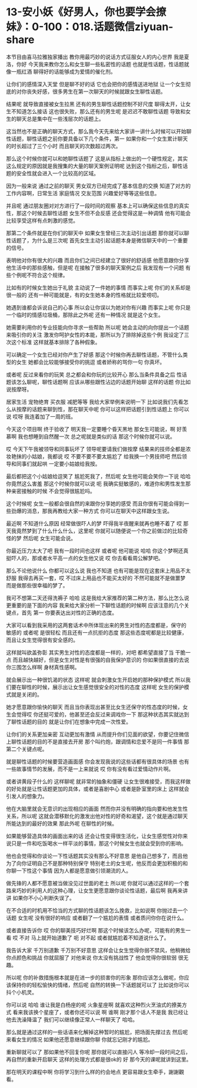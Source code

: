 # 13-安小妖《好男人，你也要学会撩妹》：0-100：018.话题微信ziyuan-share

本节目由喜马拉雅独家播出 教你用最巧妙的说话方式征服女人的内心世界 我是夏洛，你好 今天我来教你怎么和女生聊一些私密性的话题 也就是性话题，性话题就像一瓶红酒 聊得好的话能够成为爱情的催化剂。

让你们的感情深入天堂 但是聊不好的话 它也会把你的感情送进地狱 让一个女生彻底的对你丧失好感，很多男生在第一次聊天的时候就跟女生聊性话题。

结果呢 就导致直接被女生拉黑 还有的男生聊性话题控制不好尺度 聊得太开，让女生不知道怎么接话 这也很失败，那么还有的男生呢 是迟迟不敢聊性话题 导致和女生的聊天总是集中在一些浅层次的话题上。

这当然也不是正确的聊天方式，那么我今天先来给大家讲一讲什么时候可以开始聊性话题，聊性话题之前你要具备以下几个条件，第一 如果你和一个女生累计聊天的时长超过了三个小时 而且聊天的次数超过两次。

那么这个时候你就可以和她聊性话题了 这是从指标上做出的一个硬性规定，其实这么规定的原因就是我搜集的大量的聊天案例证明呢 达到这个指标之后，聊性话题的安全性就会进入一个比较高的区域。

因为一般来说 通过之前的聊天 男女双方已经完成了基本信息的交换 知道了对方的工作内容啊，日常生活 家庭情况 交友范围 兴趣爱好等等这些信息。

并且呢 通过朋友圈对对方进行了一段时间的观察 基本上可以确保这些信息的真实性，那这个时候去聊性话题 女生不但不会反感 还会觉得这是一种调情 他有可能会比较享受这样有点刺激的感觉。

那第二个条件就是在你们的聊天中 如果女生曾经三次主动引出话题 那你就可以聊性话题了，为什么是三次呢 首先女生主动引起话题本身是微信聊天中的一个重要的信号。

表明他对你有很大的兴趣 而且你们之间已经建立了很好的舒适感 他愿意跟你分享他生活中的那些感触，但是呢 在接触了很多的聊天案例之后 我发现有一个问题 有些个例呢不符合这个规律。

比如有的时候女生她出于礼貌 主动说了一件她的事情 而事实上呢 你们的关系却是很一般的 还有一种可能就是，有的女生她本身的性格就比较爱唠叨。

她遇到谁都会诉说自己的心事 所以会让你误以为她对你有兴趣 而事实上呢 你只是一个临时的情感垃圾桶，那除此之外呢 还有一种情况 就是这个女生。

她需要利用你的专业技能向你寻求一些帮助 所以呢 她会主动的向你提出一个话题来吸引你的关注 激发你呵护女性的本能，那所以为了排除掉这些个例 我设定了三次这个标准 这样就基本排除了各种假象。

可以确定一个女生已经对你产生了好感 那这个时候你再去聊性话题，不管什么类型的女生 她都会比较能够接受你的挑逗 或者娇称的骂你一句 你真坏。

或者呢 反过来看你的玩笑 总之都会和你玩的比较开心 那么当条件具备之后 性话题该怎么聊呢，聊性话题啊 应该从哪些跟性沾边的话题开始聊 这样的话题 你比如说按摩呀。

居家生活 宠物绝育 买衣服 减肥等等 我给大家举例来说明一下 比如说我们先看怎么从按摩的话题来聊到性，那在聊天中呢 你可以这样把话题引到性话题上 你可以说 哎呀 我连着加了一周的班。

今天这个项目啊 终于验收了 明天我一定要睡个昏天黑地 那女生可能说，啊 好羡慕啊 我也想睡到自然醒一次 总之呢就是类似的话 那这个时候你就可以说。

哎 今天下午我被领导和同事玩坏了 领导呢要请我们做按摩 结果来的技师全都是浓妆艳抹的小姑娘，我都说 哎 不要不要不要太尴尬了 给我换一个男技师吧 然后领导和同事们就起哄 一定要小姑娘给我按。

最后都把这个小姑娘给逗笑了 尴尬死我了，然后呢 女生他可能会笑你一下说 哈哈 你竟然这么害羞 那这个时候你就可以说 呃 我确实挺敏感的，难道你和男性发生那种亲密接触的时候 不会觉得很尴尬吗。

这个时候呢 女生一般都会很自然的来跟你分享她的感受 而且你很有可能会得到一些劲爆的消息，那我再教给大家一种方式 你可以在聊天中这样跟女生说。

最近啊 不知道什么原因 经常做很吓人的梦 吓得我半夜醒来就再也睡不着了 哎 那天我竟然梦到了什么什么什么，这里呢 你就可以随便说一个你之前做过的比较奇怪的梦 然后呢 女生可能会说。

你最近压力太大了吧 我有一段时间也这样 或者呢 他可能说 哈哈 你这个梦啊还真挺吓人的，那或者水平高一点的女生他又说 哎 你去看看周公解梦吧。

那么不论他说什么 你都可以这么说 我也不知道 也有可能是现在这套床上用品不太舒服 我得去再买一套，哎 不过床上用品也不能买太好的 不然可能就不是做噩梦 而是做那些很幸福的梦了。

我可不想第二天还得洗褥子 哈哈 这是我给大家推荐的第二种方法，那么比怎么说更重要的是下面的内容 我来给大家分析一下聊性话题的时候啊 应该注意的几个关键点，首先 第一 你要表达出对性的正确的态度。

大家可以看到我采用的这两套话术中所体现出来的男生对性的态度都是，保守的 敏感的 或者呢 是很轻松 而且还有一点抗拒的态度 那这些态度呢都是比较健康，而且让女生觉得很有安全感的。

这样就叫欲盖弥彰 其实男生对性的态度都是一样的，对吧 都希望直接了当 干脆一点 而且越快越好，但是女生对性是有很强的自我保护意识的 你如果很直接的去说你三围怎么样啊 身材真性感啊。

就会展示出一种很饥渴的状态 这样呢 就会刺激女生开启她的那种保护模式 所以我们要在聊性的时候，展示出让女生感觉很安全的对性的态度 这样呢 女生的保护模式就是关闭的。

她才愿意跟你愉快的聊天 而且当你表现出甚至比女生还保守的性态度的时候，女生会觉得哎 你还挺可爱的，他甚至还会反过来调戏你一下 那这种状态其实就达到了聊性话题的目的 就是让你们在想象中完成一次性爱。

让你们的关系更加亲密 互动更加有激情 从而提升你们见面的欲望，你要记住微信上聊性话题的目的不是直接去开房 那个叫约炮，跟调情和恋爱不是同一件事情 那第二个关键点呢。

就是聊性话题的时候要营造画面感 你会发现我说的这些话都有很具体的场景 也有一些故事情节的发展，而不是一上来就说 哎 你有没有看过爱情动作片啊。

或者讲黄段子什么的 这样聊呢 就非常的抽象和僵硬 让女生很难接受，而我这样做的好处就是让性话题更加的具体，或者是喜剧中心 或者是卧室里的床上 这样就会引发人的想象力。

他在大脑里就会无意识的出现相应的画面 然而你并没有明确的指向要和他发生性关系，所以呢 这就会潜移默化的激发出他对性的好奇和渴望，这个就是通过聊天所能达到的最好的效果 那此外呢 在聊性的时候。

如果能够营造具体的画面出来的话 还会让性变得很生活化，让女生感觉性对你来说只是一件和吃饭喝水一样平淡的事情，那这个时候女生也就会受到你的影响。

他也会觉得和你谈论一下性话题其实没有那么不好意思 是他自己想多了，而且他为了向你证明自己不是那种特别保守 特别老土的女生呢，他反而会更加积极的和你聊一下性这个事情 因为人都是愿意做引领潮流的人。

做先锋的人都不愿意被当做没见过世面的老土 所以呢 你就可以通过这样的一个套路来巧妙的利用人的这种心理，让女生更愿意跟你谈论性话题，最后啊 我再来讲讲 如果你不小心判断失误了。

在不合适的时机用不恰当的方式聊的性话题该怎么挽救，比如说啊 你抛过去一个话题 女生呢 没有很好的响应 或者翻了一个尴尬的表情 或者质问你你在说什么。

或者直接告诉你 哎 你的聊美技巧好烂啊 那这个时候该怎么办呢，可能有的男生一看 哎 不对 马上就开始道歉了 呃 对不起 或者就尴尬着不知道说什么了。

我告诉大家 千万别道歉 千万别不好意思 这样会让女生觉得你弱不禁风，他稍微给你点颜色和挑战 你就屈服了 对他来说 你太没有挑战性了 他会觉得你很软弱 很无趣。

所以呢 你的补救措施根本就是在进一步的损害你的形象 那你应该怎么做呢，你应该保持你的轻松愉快的情绪，然后呢 自然的转换一下话题就可以了 比如说你可以抖个小机灵。

你可以说 哈哈 谁让我是白杨座的呢 火象星座啊 就喜欢这种烈火烹油式的撩美方式 看来我该换个星座了，或者你还可以说 啊 谁啊 刚才那个话人不是我 我已经让他去洗澡降温了 我们可以继续像正常人一样聊天了 哈哈。

那么就是通过这样的一些话语来化解掉这种暂时的尴尬，把场面先撑过去 然后呢 来看女生的情况 如果他还愿意继续跟你聊 你就忘记刚才的尴尬。

重新聊就可以了 那如果他不回复你呢 那你就可以直接闪人 等冷却一段时间之后，再自然的重新开启聊天 这样的处理方式都是很ok的 好 那今天的课呢就讲到这里。

那在明天的课程中啊 你将学习到什么样的约会地点 更容易跟女生牵手，謝謝觀看。